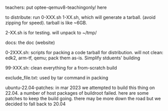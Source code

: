 teachers: put optee-qemuv8-teachingonly/ here

to distribute: run 0-XXX.sh 1-XX.sh, which will generate a tarball. (avoid zipping for speed). tarball is like ~6GB. 

2-XX.sh is for testing. will unpack to ~/tmp/

docs: the doc (website) 

0-2XXX.sh: scripts for packing a code tarball for distribution. will not clean: edk2, arm-tf, qemu; pack them as-is. Simplify stduents' building

99-XXX.sh: clean everything for a from-scratch build

exclude_file.txt: used by tar command in packing

ubuntu-22.04-patches: in mar 2023 we attempted to build this thing on 22.04. a number of host packages of buildroot failed. here are some patches to keep the build going. there may be more down the road but we decided to fall back to 20.04


